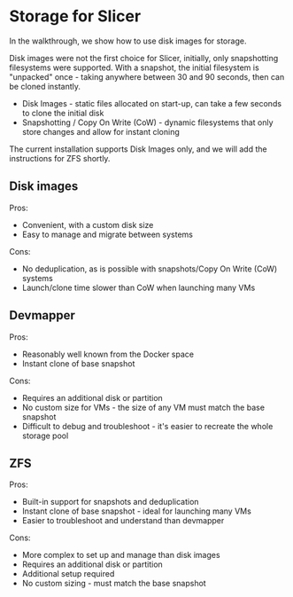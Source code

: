 # Storage for Slicer

In the walkthrough, we show how to use disk images for storage.

Disk images were not the first choice for Slicer, initially, only snapshotting filesystems were supported. With a snapshot, the initial filesystem is "unpacked" once - taking anywhere between 30 and 90 seconds, then can be cloned instantly.

* Disk Images - static files allocated on start-up, can take a few seconds to clone the initial disk
* Snapshotting / Copy On Write (CoW) - dynamic filesystems that only store changes and allow for instant cloning

The current installation supports Disk Images only, and we will add the instructions for ZFS shortly.

## Disk images

Pros:

* Convenient, with a custom disk size
* Easy to manage and migrate between systems

Cons:

* No deduplication, as is possible with snapshots/Copy On Write (CoW) systems
* Launch/clone time slower than CoW when launching many VMs

## Devmapper

Pros:

* Reasonably well known from the Docker space
* Instant clone of base snapshot

Cons:

* Requires an additional disk or partition
* No custom size for VMs - the size of any VM must match the base snapshot
* Difficult to debug and troubleshoot - it's easier to recreate the whole storage pool

## ZFS

Pros:

* Built-in support for snapshots and deduplication
* Instant clone of base snapshot - ideal for launching many VMs
* Easier to troubleshoot and understand than devmapper

Cons:

* More complex to set up and manage than disk images
* Requires an additional disk or partition
* Additional setup required
* No custom sizing - must match the base snapshot


